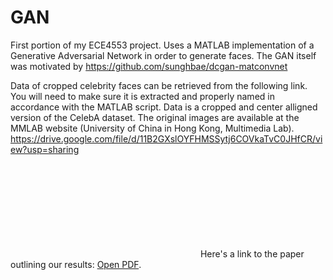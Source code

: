 # GAN
First portion of my ECE4553 project. Uses a MATLAB implementation of a Generative Adversarial Network in order to generate faces. The GAN itself was motivated by https://github.com/sunghbae/dcgan-matconvnet

Data of cropped celebrity faces can be retrieved from the following link. You will need to make sure it is extracted and properly named in accordance with the MATLAB script. Data is a cropped and center alligned version of the CelebA dataset. The original images are available at the MMLAB website (University of China in Hong Kong, Multimedia Lab).
https://drive.google.com/file/d/11B2GXslOYFHMSSytj6COVkaTvC0JHfCR/view?usp=sharing

<object data="https://github.com/alexodonn/FDA-Classification-and-PCA-Analysis/blob/master/Project.pdf" type="application/pdf" width="700px" height="700px">
    <embed src="https://github.com/alexodonn/FDA-Classification-and-PCA-Analysis/blob/master/Project.pdf">
        Here's a link to the paper outlining our results: <a href="https://github.com/alexodonn/FDA-Classification-and-PCA-Analysis/blob/master/Project.pdf">Open PDF</a>.</p>
    </embed>
</object>
